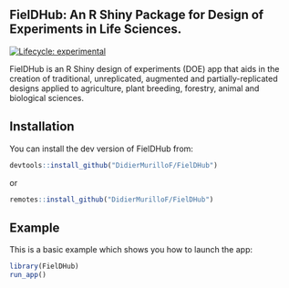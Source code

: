 ## FielDHub: An R Shiny Package for Design of Experiments in Life Sciences.


[![Lifecycle: experimental](https://img.shields.io/badge/lifecycle-experimental-orange.svg)](https://www.tidyverse.org/lifecycle/#experimental)


FielDHub is an R Shiny design of experiments (DOE) app that aids in the creation of traditional, unreplicated, augmented and partially-replicated designs applied to agriculture, plant breeding, forestry, animal and biological sciences. 

## Installation

You can install the dev version of FielDHub from:

``` r
devtools::install_github("DidierMurilloF/FielDHub")
```

or 


``` r
remotes::install_github("DidierMurilloF/FielDHub")
```

## Example

This is a basic example which shows you how to launch the app:

``` r
library(FielDHub)
run_app()
```

